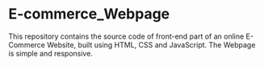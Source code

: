 # E-commerce_Webpage
This repository contains the source code of front-end part of an online E-Commerce Website, built using HTML, CSS and JavaScript.  The Webpage is simple and responsive.

